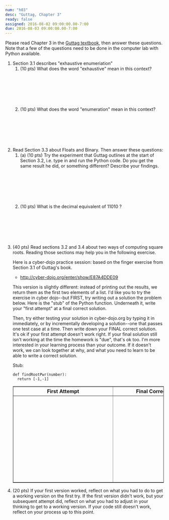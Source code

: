 ```yaml
---
num: "h03"
desc: "Guttag, Chapter 3"
ready: false
assigned: 2016-08-02 09:00:00.00-7:00
due: 2016-08-03 09:00:00.00-7:00
---
```


Please read Chapter 3 in the [Guttag textbook]({{site.guttag_url}}), then
answer these questions.  Note that a few of the questions need to be done in the computer lab with Python available.

<ol>

<li>Section 3.1 describes "exhaustive enumeriation"

<ol>
<li  style="margin-bottom:8em;"> (10 pts) What does the word "exhaustive" mean in this context? 

</li>

<li  style="margin-bottom:8em;"> (10 pts) What does the word "enumeration" mean in this context? 

</li>
</ol>

<li> Read Section 3.3 about Floats and Binary. Then answer these questions:

<ol>

<li style="margin-bottom:8em;"> (a) (10 pts) Try the experiment that Guttag outlines at the start of Section 3.2, i.e. type in and run the Python code.  Do you get the same result he did, or something different?  Describe your findings.

</li>

<li style="margin-bottom:8em;"> (10 pts) What is the decimal equivalent of 11010 ?


</li>
</ol>

<li class="page-break-before" markdown="1"> (40 pts) Read sections 3.2 and 3.4 about two ways of computing square roots.  Reading those sections may help you in the following exercise.

Here is a cyber-dojo practice session: based on the finger exercise from Section 3.1 of Guttag's book.     

* <http://cyber-dojo.org/enter/show/E87A4DDE09> 

This version is slightly different: instead of printing out the results, we return them as the first two elements of a list.    I'd like you to try the exercise in cyber dojo--but FIRST, try writing out a solution the problem below.   Here is the "stub" of the Python function.  Underneath it, write your "first attempt" at a final correct solution.

Then, try either testing your solution in cyber-dojo.org by typing it in immediately, or by incrementally developing a solution--one that passes one test case at a time.    Then write down your FINAL correct solution.     It's ok if your first attempt doesn't work right.     If your final solution still isn't working at the time the homework is "due", that's ok too.  I'm more interested in your learning process than your outcome.  If it doesn't work, we can look together at why, and what you need to learn to be able to write a correct solution.

Stub:

~~~
def findRootPwr(number):
  return [-1,-1]
~~~

<table border="1">
<tr>
 <th style="width:200px">First Attempt</th>
 <th style="width:200px">Final Correct Solution</th>
</tr>
<tr>
 <td border="1"><div style="margin-bottom:8em;width:300px;"><br><br><br><br><br><br><br></div></td>
 <td border="1"><div style="margin-bottom:8em;width:300px;">&nbsp;</div></td>
</tr>
</table>
</li>

<li style="margin-bottom:12em;"> (20 pts) If your first version worked, reflect on what you had to do to get a working version on the first try.   If the first version didn't work, but your subsequent attempt did, reflect on what you had to adjust in your thinking to get to a working version.  If your code still doesn't work, reflect on your process up to this point.

</li>

